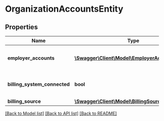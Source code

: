 # OrganizationAccountsEntity

## Properties
Name | Type | Description | Notes
------------ | ------------- | ------------- | -------------
**employer_accounts** | [**\Swagger\Client\Model\EmployerAccountEntity[]**](EmployerAccountEntity.md) | List of employer account entities | 
**billing_system_connected** | **bool** | Identifies if the billable can be billed | [optional] [default to true]
**billing_source** | [**\Swagger\Client\Model\BillingSourceEntity**](BillingSourceEntity.md) |  | [optional] 

[[Back to Model list]](../README.md#documentation-for-models) [[Back to API list]](../README.md#documentation-for-api-endpoints) [[Back to README]](../README.md)

